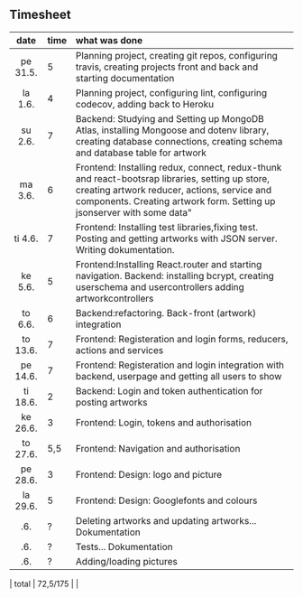 ## Timesheet

| date  | time | what was done  |
| :----:|:-----| :-----|
| pe 31.5. | 5    | Planning project, creating git repos, configuring travis, creating projects front and back and starting documentation 
| la 1.6.  | 4    | Planning project, configuring lint, configuring codecov, adding back to Heroku |
| su 2.6.  | 7    | Backend: Studying and Setting up MongoDB Atlas, installing Mongoose and dotenv library, creating database connections, creating schema and database table for artwork |
| ma 3.6.  | 6    | Frontend: Installing redux, connect, redux-thunk and react-bootsrap libraries, setting up store, creating artwork reducer, actions, service and components. Creating artwork form. Setting up jsonserver with some data" |
| ti 4.6.  | 7    | Frontend: Installing test libraries,fixing test. Posting and getting artworks with JSON server. Writing dokumentation.|
| ke 5.6.  | 5    | Frontend:Installing React.router and starting navigation. Backend: installing bcrypt, creating userschema and usercontrollers adding artworkcontrollers|
| to 6.6.  | 6    | Backend:refactoring. Back-front (artwork) integration |
| to 13.6. | 7    | Frontend: Registeration and login forms, reducers, actions and services|
| pe 14.6. | 7    | Frontend: Registeration and login integration with backend, userpage and getting all users to show |
| ti 18.6. | 2    | Backend: Login and token authentication for posting artworks |
| ke 26.6. | 3    | Frontend: Login, tokens and authorisation |
| to 27.6. | 5,5  | Frontend: Navigation and authorisation |
| pe 28.6. | 3    | Frontend: Design: logo and picture |
| la 29.6. | 5    | Frontend: Design: Googlefonts and colours |
| .6. | ?    |Deleting artworks and updating artworks... Dokumentation |
| .6. | ?    | Tests... Dokumentation |
| .6. | ?   | Adding/loading pictures |

| total |  72,5/175    |    |


 
